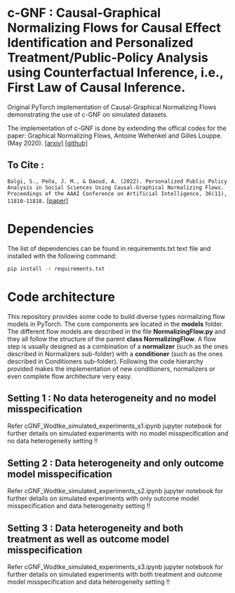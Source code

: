 # c-GNF : Causal-Graphical Normalizing Flows for Causal Effect Identification and Personalized Treatment/Public-Policy Analysis using Counterfactual Inference, i.e., First Law of Causal Inference.

Original PyTorch implementation of Causal-Graphical Normalizing Flows demonstrating the use of c-GNF on simulated datasets.

The implementation of c-GNF is done by extending the offical codes for the paper: Graphical Normalizing Flows,  Antoine Wehenkel and Gilles Louppe.  (May 2020). [[arxiv]](https://arxiv.org/abs/2006.02548) [[github]](https://github.com/AWehenkel/Graphical-Normalizing-Flows)

## To Cite :
``Balgi, S., Peña, J. M., & Daoud, A. (2022). Personalized Public Policy Analysis in Social Sciences Using Causal-Graphical Normalizing Flows. Proceedings of the AAAI Conference on Artificial Intelligence, 36(11), 11810-11818.`` [[paper]](https://doi.org/10.1609/aaai.v36i11.21437)


# Dependencies
The list of dependencies can be found in requirements.txt text file and installed with the following command:
```bash
pip install -r requirements.txt
```
# Code architecture
This repository provides some code to build diverse types normalizing flow models in PyTorch. The core components are located in the **models** folder. The different flow models are described in the file **NormalizingFlow.py** and they all follow the structure of the parent **class NormalizingFlow**.
A flow step is usually designed as a combination of a **normalizer** (such as the ones described in Normalizers sub-folder) with a **conditioner** (such as the ones described in Conditioners sub-folder). Following the code hierarchy provided makes the implementation of new conditioners, normalizers or even complete flow architecture very easy.

## Setting 1 : No data heterogeneity and no model misspecification
Refer cGNF_Wodtke_simulated_experiments_s1.ipynb jupyter notebook for further details on simulated experiments with no model misspecification and no data heterogeneity setting !!

## Setting 2 : Data heterogeneity and only outcome model misspecification
Refer cGNF_Wodtke_simulated_experiments_s2.ipynb jupyter notebook for further details on simulated experiments with only outcome model misspecification and data heterogeneity setting !!

## Setting 3 : Data heterogeneity and both treatment as well as outcome model misspecification
Refer cGNF_Wodtke_simulated_experiments_s3.ipynb jupyter notebook for further details on simulated experiments with both treatment and outcome model misspecification and data heterogeneity setting !!

<!-- 
# $\rho$-GNF : $\rho$-Graphical Normalizing Flows for sensitivity analysis using Gaussian Copula to model the degree of the non-causal association due to the unobserved confounding. [[arxiv]](https://arxiv.org/abs/2209.07111) [[github]](https://github.com/sobalgi/rhoGNF)

The extended version of c-GNF for the purpose of sensitivity analysis under unobserved confounders using a novel copula-based idea can be found as $\rho$-GNF, where $\rho$ represents the sensitivity parameter of the Gaussian copula that represents the non-causal associaition/dependence between the Gaussian noise of the $\rho$-GNF, $Z_A$ and $Z_Y$. Since the transformations of $Z_A \rightarrow A$ and $Z_Y \rightarrow Y$ are monotonic by design, the non-causal association due to unobserved confounding modeled by the copula represents the non-causal association between $A$ and $Y$ thanks to scale-invariance property of $\rho$ to monotonically increasing transformations.

The implementation of rho-GNF is done by extending the offical codes for the paper: ``Graphical Normalizing Flows,  Antoine Wehenkel and Gilles Louppe.  (May 2020)`` [[arxiv]](https://arxiv.org/abs/2006.02548) [[github]](https://github.com/AWehenkel/Graphical-Normalizing-Flows) and ``Balgi, S., Peña, J. M., & Daoud, A. (2022). Personalized Public Policy Analysis in Social Sciences Using Causal-Graphical Normalizing Flows. Proceedings of the AAAI Conference on Artificial Intelligence, 36(11), 11810-11818.`` [[paper]](https://doi.org/10.1609/aaai.v36i11.21437) [[github]](https://github.com/sobalgi/cGNF)

This implemnetation is an adaptation of the c-GNF (Causal-Graphical Normalizing Flows) for causal effect identification and estimation for sensitivity analysis to relax the unconfoundedness assumptions. 
-->
